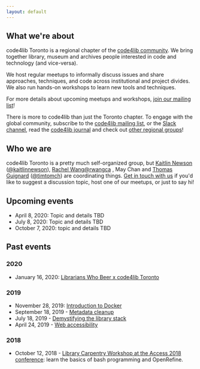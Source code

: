 ```yaml
---
layout: default
---
```


## What we're about

code4lib Toronto is a regional chapter of the [code4lib community](https://code4lib.org). We bring together library, museum and archives people interested in code and technology (and vice-versa).

We host regular meetups to informally discuss issues and share approaches, techniques, and code across institutional and project divides. We also run hands-on workshops to learn new tools and techniques.

For more details about upcoming meetups and workshops, [join our mailing list](https://groups.google.com/forum/#!forum/code4libto)!

There is more to code4lib than just the Toronto chapter. To engage with the global community, subscribe to the [code4lib mailing list](https://lists.clir.org/cgi-bin/wa?A0=CODE4LIB), or the [Slack channel](https://code4lib.slack.com/), read the [code4lib journal](http://journal.code4lib.org/) and check out [other regional groups](https://wiki.code4lib.org/Main_Page#Local_.2F_Regional_Groups)!

## Who we are

code4lib Toronto is a pretty much self-organized group, but [Kaitlin Newson](mailto:kaitlin.newson@gmail.com) ([@kaitlinnewson](https://twitter.com/kaitlinnewson)), [Rachel Wang](mailto:rachel@rwang.ca)[@rwangca](https://twitter.com/rwangca) , May Chan and [Thomas Guignard](mailto:tom@timtom.ca) ([@timtomch](https://twitter.com/timtomch)) are coordinating things. [Get in touch with us](mailto:code4libtoronto@gmail.com) if you'd like to suggest a discussion topic, host one of our meetups, or just to say hi!

## Upcoming events

* April 8, 2020: Topic and details TBD
* July 8, 2020: Topic and details TBD
* October 7, 2020: topic and details TBD

## Past events

### 2020

* January 16, 2020: [Librarians Who Beer x code4lib Toronto](https://www.meetup.com/code4libtoronto/events/267691086/)

### 2019

* November 28, 2019: [Introduction to Docker](https://www.meetup.com/code4libtoronto/events/259194696/)
* September 18, 2019 - [Metadata cleanup](https://www.meetup.com/code4libtoronto/events/259193334/)
* July 18, 2019 - [Demystifying the library stack](https://www.meetup.com/code4libtoronto/events/259194511/)
* April 24, 2019 - [Web accessibility](https://www.meetup.com/code4libtoronto/events/259193297/)

### 2018

* October 12, 2018 - [Library Carpentry Workshop at the Access 2018 conference](./2018-10-12-access): learn the basics of bash programming and OpenRefine.
